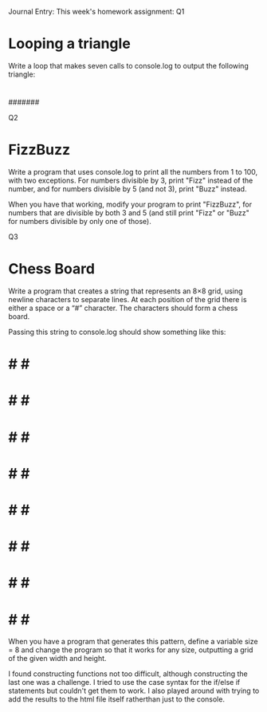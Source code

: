 Journal Entry:
This  week's homework assignment:
Q1

<h1>Looping a triangle</h1>


Write a loop that makes seven calls to console.log to output the following triangle:

#
##
###
####
#####
######
#######

Q2 

<h1>FizzBuzz</h1>

Write a program that uses console.log to print all the numbers from 1 to 100, with two exceptions. For numbers divisible by 3, print "Fizz" instead of the number, and for numbers divisible by 5 (and not 3), print "Buzz" instead.

When you have that working, modify your program to print "FizzBuzz", for numbers that are divisible by both 3 and 5 (and still print "Fizz" or "Buzz" for numbers divisible by only one of those).


Q3 

<h1>Chess Board</h1>

Write a program that creates a string that represents an 8×8 grid, using newline characters to separate lines. At each position of the grid there is either a space or a “#” character. The characters should form a chess board.

Passing this string to console.log should show something like this:

 # # # #
# # # #
 # # # #
# # # #
 # # # #
# # # #
 # # # #
# # # #
When you have a program that generates this pattern, define a variable size = 8 and change the program so that it works for any size, outputting a grid of the given width and height.

I found constructing functions not too difficult, although constructing the last one was a challenge.  I tried to use the case syntax for the if/else if statements but couldn't get them to work. I also played around with trying to add the results to the html file itself ratherthan just to the console.